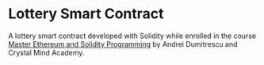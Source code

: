 # Lottery Smart Contract
A lottery smart contract developed with Solidity while enrolled in the course [Master Ethereum and Solidity Programming](https://www.udemy.com/course/master-ethereum-and-solidity-programming-with-real-world-apps) by Andrei Dumitrescu and Crystal Mind Academy.
